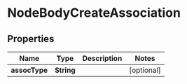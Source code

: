 

# NodeBodyCreateAssociation

## Properties

Name | Type | Description | Notes
------------ | ------------- | ------------- | -------------
**assocType** | **String** |  |  [optional]



